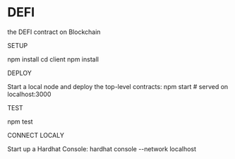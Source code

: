 # DEFI

the DEFI contract on Blockchain

SETUP

npm install
cd client
npm install

DEPLOY

Start a local node and deploy the top-level contracts:
npm start # served on localhost:3000

TEST

npm test

CONNECT LOCALY

Start up a Hardhat Console:
hardhat console --network localhost
